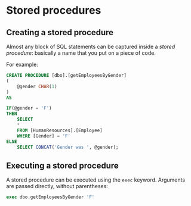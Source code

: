 # Stored procedures

## Creating a stored procedure

Almost any block of SQL statements can be captured inside a *stored procedure*: basically a name that you put on a piece of code.

For example:

```sql
CREATE PROCEDURE [dbo].[getEmployeesByGender]
(
    @gender CHAR(1)
)
AS

IF(@gender = 'F')
THEN
    SELECT
    * 
    FROM [HumanResources].[Employee]
    WHERE [Gender] = 'F'
ELSE
    SELECT CONCAT('Gender was ', @gender);
```

## Executing a stored procedure

A stored procedure can be executed using the `exec` keyword. Arguments are passed directly, without parentheses:

```sql
exec dbo.getEmployeesByGender 'F'
```

